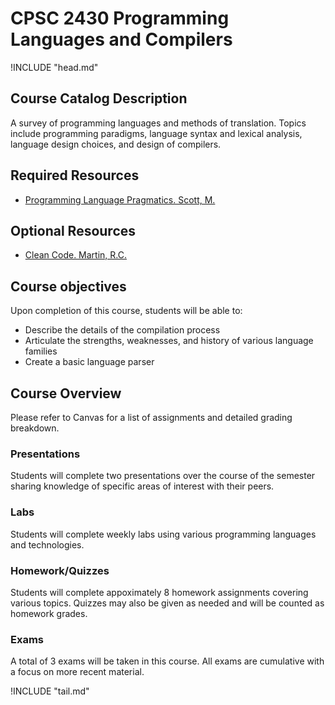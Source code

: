 CPSC 2430 Programming Languages and Compilers
=============================================

!INCLUDE "head.md"

Course Catalog Description
--------------------------

A survey of programming languages and methods of translation. Topics include programming paradigms, language
syntax and lexical analysis, language design choices, and design of compilers.

Required Resources
------------------

- [Programming Language Pragmatics. Scott, M.](https://www.worldcat.org/title/programming-language-pragmatics/oclc/970549610)

Optional Resources
------------------

- [Clean Code. Martin, R.C.](https://www.worldcat.org/title/clean-code-a-handbook-of-agile-software-craftmanship/oclc/968264214)

Course objectives
-----------------

Upon completion of this course, students will be able to:

- Describe the details of the compilation process
- Articulate the strengths, weaknesses, and history of various language families
- Create a basic language parser

Course Overview
---------------

Please refer to Canvas for a list of assignments and detailed grading breakdown.

### Presentations

Students will complete two presentations over the course of the semester sharing knowledge of specific areas of interest with their peers.

### Labs

Students will complete weekly labs using various programming languages and technologies.

### Homework/Quizzes

Students will complete appoximately 8 homework assignments covering various topics. Quizzes may also be given as needed and will be counted as homework grades.

### Exams

A total of 3 exams will be taken in this course. All exams are cumulative with a focus on more recent material.

!INCLUDE "tail.md"
